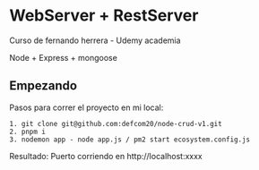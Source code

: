 # WebServer + RestServer

Curso de fernando herrera - Udemy academia

Node + Express + mongoose

## Empezando

Pasos para correr el proyecto en mi local:

```
1. git clone git@github.com:defcom20/node-crud-v1.git
2. pnpm i
3. nodemon app - node app.js / pm2 start ecosystem.config.js
```

Resultado: Puerto corriendo en http://localhost:xxxx
